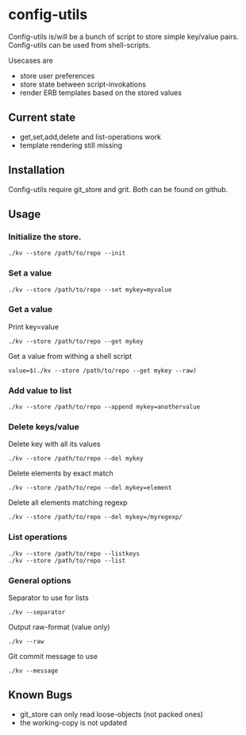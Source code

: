 # config-utils #

Config-utils is/will be a bunch of script to store simple key/value pairs. Config-utils can be used from shell-scripts.

Usecases are

* store user preferences
* store state between script-invokations
* render ERB templates based on the stored values

## Current state ##

* get,set,add,delete and list-operations work
* template rendering still missing

## Installation ##

Config-utils require git_store and grit. Both can be found on github.

## Usage ##

### Initialize the store.

    ./kv --store /path/to/repo --init

### Set a value

    ./kv --store /path/to/repo --set mykey=myvalue

### Get a value

  Print key=value

    ./kv --store /path/to/repo --get mykey

  Get a value from withing a shell script

    value=$(./kv --store /path/to/repo --get mykey --raw)

### Add value to list

    ./kv --store /path/to/repo --append mykey=anothervalue

### Delete keys/value

  Delete key with all its values

    ./kv --store /path/to/repo --del mykey

  Delete elements by exact match

    ./kv --store /path/to/repo --del mykey=element

  Delete all elements matching regexp

    ./kv --store /path/to/repo --del mykey=/myregexp/

### List operations

    ./kv --store /path/to/repo --listkeys
    ./kv --store /path/to/repo --list

### General options

  Separator to use for lists

    ./kv --separator

  Output raw-format (value only)

    ./kv --raw

  Git commit message to use

    ./kv --message

## Known Bugs

* git_store can only read loose-objects (not packed ones)
* the working-copy is not updated
